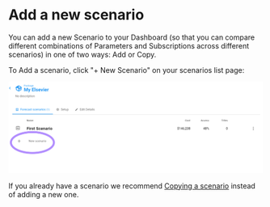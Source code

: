 # Add a new scenario

You can add a new Scenario to your Dashboard (so that you can compare different combinations of Parameters and Subscriptions across different scenarios) in one of two ways: Add or Copy.

To Add a scenario, click "+ New Scenario" on your scenarios list page:

![Add a new scenario.](../.gitbook/assets/add-a-new-scenario.png)

If you already have a scenario we recommend [Copying a scenario](copy-a-scenario.md) instead of adding a new one.
